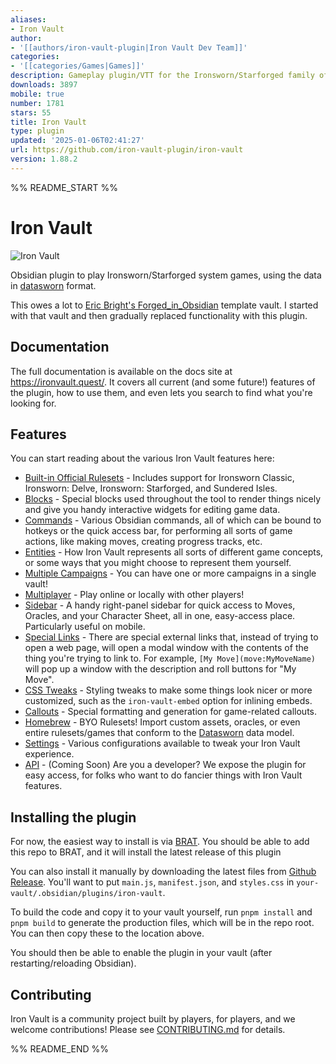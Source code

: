 ```yaml
---
aliases:
- Iron Vault
author:
- '[[authors/iron-vault-plugin|Iron Vault Dev Team]]'
categories:
- '[[categories/Games|Games]]'
description: Gameplay plugin/VTT for the Ironsworn/Starforged family of tabletop RPGs.
downloads: 3897
mobile: true
number: 1781
stars: 55
title: Iron Vault
type: plugin
updated: '2025-01-06T02:41:27'
url: https://github.com/iron-vault-plugin/iron-vault
version: 1.88.2
---
```


%% README_START %%

# Iron Vault

![Iron Vault](https://raw.githubusercontent.com/iron-vault-plugin/iron-vault/HEAD/docs/Support/img/iron-vault-screenshot.png)

Obsidian plugin to play Ironsworn/Starforged system games, using the data in [datasworn](https://github.com/rsek/datasworn) format.

This owes a lot to [Eric Bright's Forged_in_Obsidian](https://github.com/ericbright2002/Forged_in_Obsidian) template vault. I started with that vault and then gradually replaced functionality with this plugin.

## Documentation

The full documentation is available on the docs site at https://ironvault.quest/. It covers all current (and some future!) features of the plugin, how to use them, and even lets you search to find what you're looking for.

## Features

You can start reading about the various Iron Vault features here:

* [Built-in Official Rulesets](https://ironvault.quest/other-features/rulesets-and-homebrew.html#Built-in_Rulesets) - Includes support for Ironsworn Classic, Ironsworn: Delve, Ironsworn: Starforged, and Sundered Isles.
* [Blocks](https://ironvault.quest/blocks/about-blocks.html) - Special blocks used throughout the tool to render things nicely and give you handy interactive widgets for editing game data.
* [Commands](https://ironvault.quest/commands/about-commands.html) - Various Obsidian commands, all of which can be bound to hotkeys or the quick access bar, for performing all sorts of game actions, like making moves, creating progress tracks, etc.
* [Entities](https://ironvault.quest/entities/about-entities.html) - How Iron Vault represents all sorts of different game concepts, or some ways that you might choose to represent them yourself.
* [Multiple Campaigns](https://ironvault.quest/other-features/campaigns.html) - You can have one or more campaigns in a single vault!
* [Multiplayer](https://ironvault.quest/other-features/multiplayer.html) - Play online or locally with other players!
* [Sidebar](https://ironvault.quest/other-features/sidebar.html) - A handy right-panel sidebar for quick access to Moves, Oracles, and your Character Sheet, all in one, easy-access place. Particularly useful on mobile.
* [Special Links](https://ironvault.quest/other-features/special-links.html) - There are special external links that, instead of trying to open a web page, will open a modal window with the contents of the thing you're trying to link to. For example, `[My Move](move:MyMoveName)` will pop up a window with the description and roll buttons for "My Move".
* [CSS Tweaks](https://ironvault.quest/other-features/css-tweaks.html) - Styling tweaks to make some things look nicer or more customized, such as the `iron-vault-embed` option for inlining embeds.
* [Callouts](https://ironvault.quest/other-features/callouts.html) - Special formatting and generation for game-related callouts.
* [Homebrew](https://ironvault.quest/other-features/rulesets-and-homebrew.html#Homebrew) - BYO Rulesets! Import custom assets, oracles, or even entire rulesets/games that conform to the [Datasworn](https://github.com/rsek/datasworn) data model.
* [Settings](https://ironvault.quest/other-features/settings.html) - Various configurations available to tweak your Iron Vault experience.
* [API](https://ironvault.quest/other-features/api.html) - (Coming Soon) Are you a developer? We expose the plugin for easy access, for folks who want to do fancier things with Iron Vault features.

## Installing the plugin

For now, the easiest way to install is via [BRAT](https://tfthacker.com/brat-plugins). You should be able to add this repo to BRAT, and it will install the latest release of this plugin

You can also install it manually by downloading the latest files from [Github Release](https://github.com/iron-vault-plugin/iron-vault/releases/latest). You'll want to put `main.js`, `manifest.json`, and `styles.css` in `your-vault/.obsidian/plugins/iron-vault`.

To build the code and copy it to your vault yourself, run `pnpm install` and `pnpm build` to generate the production files, which will be in the repo root. You can then copy these to the location above.

You should then be able to enable the plugin in your vault (after restarting/reloading Obsidian).

## Contributing

Iron Vault is a community project built by players, for players, and we welcome contributions! Please see [CONTRIBUTING.md](./CONTRIBUTING.md) for details.


%% README_END %%